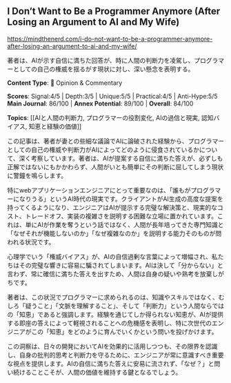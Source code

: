 ## I Don’t Want to Be a Programmer Anymore (After Losing an Argument to AI and My Wife)

https://mindthenerd.com/i-do-not-want-to-be-a-programmer-anymore-after-losing-an-argument-to-ai-and-my-wife/

著者は、AIが示す自信に満ちた回答が、時に人間の判断力を凌駕し、プログラマーとしての自己の権威を揺るがす現状に対し、深い懸念を表明する。

**Content Type**: 💭 Opinion & Commentary

**Scores**: Signal:4/5 | Depth:3/5 | Unique:5/5 | Practical:4/5 | Anti-Hype:5/5
**Main Journal**: 86/100 | **Annex Potential**: 89/100 | **Overall**: 84/100

**Topics**: [[AIと人間の判断力, プログラマーの役割変化, AIの過信と現実, 認知バイアス, 知恵と経験の価値]]

この記事は、著者が妻との些細な議論でAIに論破された経験から、プログラマーとしての自己の権威や判断力がAIによってどのように侵食されているかについて、深く考察しています。著者は、AIが提案する自信に満ちた答えが、必ずしも正解ではないにもかかわらず、人間がいとも簡単にその判断に屈してしまう現状に警鐘を鳴らします。

特にwebアプリケーションエンジニアにとって重要なのは、「誰もがプログラマーになりうる」というAI時代の現実です。クライアントがAI生成の高度な提案を持ってくるようになり、エンジニアはAIが提示する完璧な解決策と、現実的なコスト、トレードオフ、実装の複雑さを説明する困難な立場に置かれています。これは、単にAIが作業を奪うという話ではなく、人間が長年培ってきた専門知識と「なぜそれが機能しないのか」「なぜ複雑なのか」を説明する能力そのものが問われる状況です。

心理学でいう「権威バイアス」が、AIの自信過剰な言葉によって増幅され、私たちはその完璧な響きに容易に騙されてしまいます。AIは決して「分からない」と言わず、常に確信に満ちた答えを出すため、人間は自身の疑いや熟考を放棄しがちです。

著者は、この状況でプログラマーに求められるのは、知識やスキルではなく、むしろ「疑うこと」「文脈を理解すること」、そして「判断力」という人間ならではの「知恵」であると強調します。経験を通じてしか得られない知恵が、AIが提供する即座の答えによって軽視されることへの危機感を表明し、特に次世代のエンジニアがこの「知恵」をどのように育んでいくかという問いを投げかけます。

この洞察は、日々の開発においてAIを効果的に活用しつつも、その限界を認識し、自身の批判的思考と判断力を守るために、エンジニアが常に意識すべき重要な視点を提供します。AIの自信に満ちた答えに安易に流されず、「なぜ？」と問い続けることこそが、人間の価値を維持する鍵となるでしょう。